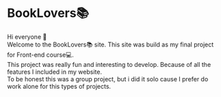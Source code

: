 # BookLovers📚 
Hi everyone 👋 <br>
Welcome to the BookLovers📚 site. This site was build as my final project for Front-end course💻. <br> 
This project was really fun and interesting to develop. Because of all the features I included in my website. <br>
To be honest this was a group project, but i did it solo cause I prefer do work alone for this types of projects.
